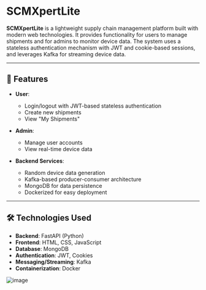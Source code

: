 # SCMXpertLite

**SCMXpertLite** is a lightweight supply chain management platform built with modern web technologies.
It provides functionality for users to manage shipments and for admins to monitor device data.
The system uses a stateless authentication mechanism with JWT and cookie-based sessions, and leverages Kafka for streaming device data.

---

## 🚀 Features

- **User**:
  - Login/logout with JWT-based stateless authentication  
  - Create new shipments  
  - View "My Shipments"

- **Admin**: 
  - Manage user accounts  
  - View real-time device data

- **Backend Services**:
  - Random device data generation  
  - Kafka-based producer-consumer architecture  
  - MongoDB for data persistence  
  - Dockerized for easy deployment

---

## 🛠️ Technologies Used

- **Backend**: FastAPI (Python)
- **Frontend**: HTML, CSS, JavaScript
- **Database**: MongoDB
- **Authentication**: JWT, Cookies
- **Messaging/Streaming**: Kafka
- **Containerization**: Docker


![image](https://github.com/user-attachments/assets/e95118cc-a02b-459f-b9e3-c76ad4bf201a)
